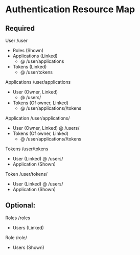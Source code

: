 
# Authentication Resource Map

## Required

User
/user
 - Roles (Shown)
 - Applications (Linked)
     + @ /user/applications
 - Tokens (Linked)
     + @ /user/tokens

Applications
/user/applications
 - User (Owner, Linked)
     + @ /users/<user id>
 - Tokens (Of owner, Linked)
     + @ /user/applications/<application id>/tokens

Application
/user/applications/<application id>
 - User (Owner, Linked)
    @ /users/<user id>
 - Tokens (Of owner, Linked)
     + @ /user/applications/<application id>/tokens

Tokens
/user/tokens
 - User (Linked)
    @ /users/<user id>
 - Application (Shown)

Token
/user/tokens/<token id>
 - User (Linked)
    @ /users/<user id>
 - Application (Shown)


## Optional:

Roles
/roles
 - Users (Linked)

Role
/role/<role id>
 - Users (Shown)
